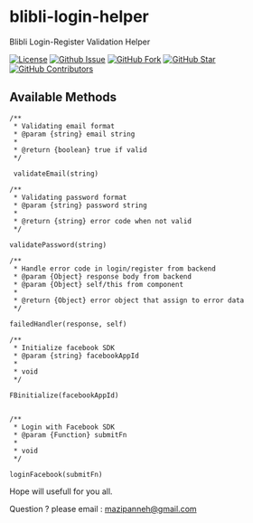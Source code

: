 # blibli-login-helper
Blibli Login-Register Validation Helper

[![License](https://img.shields.io/github/license/mazipan/blibli-login-helper.svg?maxAge=3600)](https://github.com/mazipan/blibli-login-helper) 
[![Github Issue](https://img.shields.io/github/issues/mazipan/blibli-login-helper.svg?maxAge=3600)](https://github.com/mazipan/blibli-login-helper/issues) 
[![GitHub Fork](https://img.shields.io/github/forks/mazipan/blibli-login-helper.svg?maxAge=3600)](https://github.com/mazipan/blibli-login-helper/network) 
[![GitHub Star](https://img.shields.io/github/stars/mazipan/blibli-login-helper.svg?maxAge=3600)](https://github.com/mazipan/blibli-login-helper/stargazers) 
[![GitHub Contributors](https://img.shields.io/github/contributors/mazipan/blibli-login-helper.svg?maxAge=3600)](https://github.com/mazipan/blibli-login-helper/network/members) 


## Available Methods

```
/**
 * Validating email format
 * @param {string} email string
 *
 * @return {boolean} true if valid
 */

 validateEmail(string)
```


```
/**
 * Validating password format
 * @param {string} password string
 *
 * @return {string} error code when not valid
 */

validatePassword(string) 
```


```
/**
 * Handle error code in login/register from backend
 * @param {Object} response body from backend
 * @param {Object} self/this from component
 *
 * @return {Object} error object that assign to error data
 */

failedHandler(response, self)
```


```
/**
 * Initialize facebook SDK
 * @param {string} facebookAppId
 *
 * void
 */

FBinitialize(facebookAppId)
```


```

/**
 * Login with Facebook SDK
 * @param {Function} submitFn
 *
 * void
 */

loginFacebook(submitFn)
```


Hope will usefull for you all.

Question ? please email : mazipanneh@gmail.com